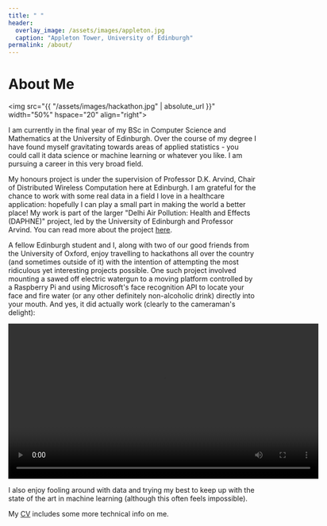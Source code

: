 ```yaml
---
title: " "
header:
  overlay_image: /assets/images/appleton.jpg
  caption: "Appleton Tower, University of Edinburgh"
permalink: /about/
---
```


# About Me


<img src="{{ "/assets/images/hackathon.jpg" | absolute_url }}" width="50%" hspace="20" align="right">

I am currently in the final year of my BSc in Computer Science and Mathematics at the University of Edinburgh. Over the course of my degree I have found myself gravitating towards areas of applied statistics - you could call it data science or machine learning or whatever you like. I am pursuing a career in this very broad field.

My honours project is under the supervision of Professor D.K. Arvind, Chair of Distributed Wireless Computation here at Edinburgh. I am grateful for the chance to work with some real data in a field I love in a healthcare application: hopefully I can play a small part in making the world a better place! My work is part of the larger "Delhi Air Pollution: Health and Effects (DAPHNE)" project, led by the University of Edinburgh and Professor Arvind. You can read more about the project [here][2].

A fellow Edinburgh student and I, along with two of our good friends from the University of Oxford, enjoy travelling to hackathons all over the country (and sometimes outside of it) with the intention of attempting the most ridiculous yet interesting projects possible. One such project involved mounting a sawed off electric watergun to a moving platform controlled by a Raspberry Pi and using Microsoft's face recognition API to locate your face and fire water (or any other definitely non-alcoholic drink) directly into your mouth. And yes, it did actually work (clearly to the cameraman's delight):

<video width="625" controls>
  <source src="{{ "/assets/images/skyshots.mp4" | absolute_url }}" type="video/mp4">
</video> 

I also enjoy fooling around with data and trying my best to keep up with the state of the art in machine learning (although this often feels impossible).

My [CV][1] includes some more technical info on me.


[1]: /assets/docs/CV.pdf
[2]: https://www.ed.ac.uk/informatics/news-events/stories/2017/sensors-detect-health-effects-smog-pollution
